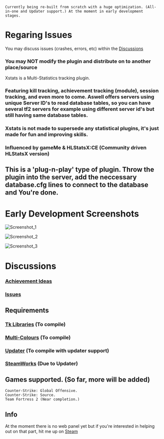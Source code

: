 ``Currently being re-built from scratch with a huge optimization. (All-in-one and Updater support.) At the moment in early development stages.``

# Regaring Issues
You may discuss issues (crashes, errors, etc) within the [Discussions](https://github.com/Teamkiller324/Xstats/discussions)

### You may NOT modify the plugin and distribute on to another place/source

Xstats is a Multi-Statistics tracking plugin.

### Featuring kill tracking, achievement tracking (module), session tracking, and even more to come. Aswell offers servers using unique Server ID's to read database tables, so you can have several tf2 servers for example using different server id's but still having same database tables.

### Xstats is not made to supersede any statistical plugins, it's just made for fun and improving skills.

### Influenced by gameMe & HLStatsX:CE (Community driven HLStatsX version) 

## This is a 'plug-n-play' type of plugin. Throw the plugin into the server, add the neccessary database.cfg lines to connect to the database and You're done.

# Early Development Screenshots

![Screenshot_1](https://user-images.githubusercontent.com/49116354/148999939-862ff95c-1834-4c7a-8085-1216387a9285.png)

![Screenshot_2](https://user-images.githubusercontent.com/49116354/148999954-a2b328f0-3306-4386-9eb0-fb62635b30d0.png)

![Screenshot_3](https://user-images.githubusercontent.com/49116354/148999962-7f30e185-39c9-4aac-8cfc-a947909013fb.png)

# Discussions
### [Achievement Ideas](https://github.com/Teamkiller324/Xstats/discussions/2)
### [Issues](https://github.com/Teamkiller324/Xstats/discussions/3)

## Requirements
### [Tk Libraries](https://github.com/Teamkiller324/Tklib) (To compile)

### [Multi-Colours](https://github.com/Bara/Multi-Colors) (To compile)

### [Updater](https://github.com/Teamkiller324/Updater) (To compile with updater support)

### [SteamWorks](http://users.alliedmods.net/~kyles/builds/SteamWorks/) (Due to Updater)

## Games supported. (So far, more will be added)
```
Counter-Strike: Global Offensive.
Counter-Strike: Source.
Team Fortress 2 (Near completion.)
```

## Info
At the moment there is no web panel yet but if you're interested in helping out on that part, hit me up on [Steam](https://steamcommunity.com/id/Teamkiller324)

